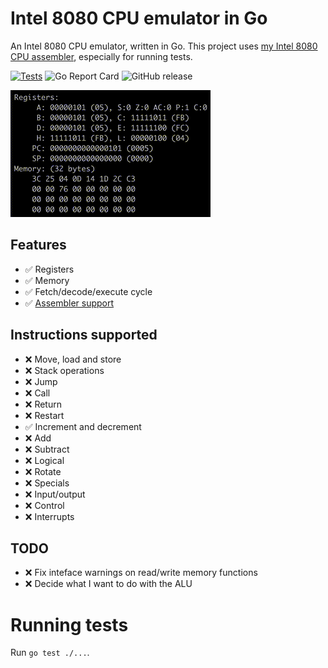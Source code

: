 # Intel 8080 CPU emulator in Go

An Intel 8080 CPU emulator, written in Go.  This project uses [my Intel 8080 CPU assembler](https://github.com/lukepeterson/go8080assembler), especially for running tests.

[![Tests](https://github.com/lukepeterson/go8080cpu/actions/workflows/go.yml/badge.svg)](https://github.com/lukepeterson/go8080cpu/actions/workflows/go.yml)
![Go Report Card](https://goreportcard.com/badge/github.com/lukepeterson/go8080cpu)
![GitHub release](https://img.shields.io/github/v/release/lukepeterson/go8080cpu)

![Running some INR and DCR](./images/running.gif)

## Features
- :white_check_mark: Registers
- :white_check_mark: Memory
- :white_check_mark: Fetch/decode/execute cycle
- :white_check_mark: [Assembler support](https://github.com/lukepeterson/go8080assembler)

## Instructions supported
- :x: Move, load and store
- :x: Stack operations
- :x: Jump
- :x: Call
- :x: Return
- :x: Restart
- :white_check_mark: Increment and decrement
- :x: Add
- :x: Subtract
- :x: Logical
- :x: Rotate
- :x: Specials
- :x: Input/output
- :x: Control
- :x: Interrupts

## TODO
- :x: Fix inteface warnings on read/write memory functions
- :x: Decide what I want to do with the ALU

# Running tests
Run `go test ./...`.